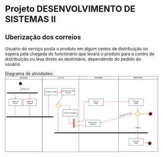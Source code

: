 # Projeto DESENVOLVIMENTO DE SISTEMAS II

## Uberização dos correios

Usuário do serviço posta o produto em algum centro de distribuição ou espera pela chegada do funcionário que levará o produto para o centro de distribuição ou leva direto ao destintário, dependendo do pedido do usuário.

Diagrama de atividades:
![Diagrama](https://github.com/henriquehiga/uberizacaocorreios/blob/main/Diagrama%20de%20atividades%20-%20Correios_Grupo%20BH.png?raw=true)
